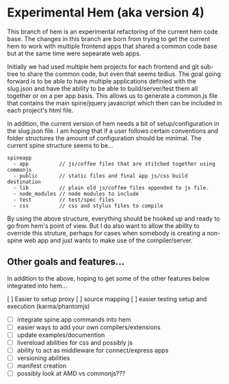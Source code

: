 Experimental Hem (aka version 4)
================

This branch of hem is an experimental refactoring of the current hem code base. The changes in this branch are born from trying to get the current hem
to work with multiple frontend apps that shared a common code base but at the same time were sepearate web apps. 

Initially we had used multiple
hem projects for each frontend and git sub-tree to share the common code, but even that seems tedius. The goal going forward is to be able to
have multiple applications definied with the slug.json and have the ability to be able to build/server/test them all together or on a per app basis. 
This allows us to generate a common.js file that contains the main spine/jquery javascript which then can be included in each project's html file.

In addition, the current version of hem needs a bit of setup/configuration in the slug.json file. I am hoping that if a user follows certain 
conventions and folder structures the amount of configuration should be minimal. The current spine structure seems to be...

```
spineapp
  - app          // js/coffee files that are stitched together using commonjs
  - public       // static files and final app js/css build destination
  - lib          // plain old js/coffee files appended to js file.
  - node_modules // node modules to include
  - test         // test/spec files 
  - css          // css and stylus files to compile
```

By using the above structure, everything should be hooked up and ready to go from hem's point of view. But I do also want to allow the ability to 
override this struture, perhaps for cases when somebody is creating a non-spine web app and just wants to make use of the compiler/server.

Other goals and features...
----

In addition to the above, hoping to get some of the other features below integrated into hem...

[ ] Easier to setup proxy
[ ] source mapping
[ ] easier testing setup and execution (karma/phantomjs)
- [ ] integrate spine.app commands into hem
- [ ] easier ways to add your own compilers/extensions
- [ ] update examples/documention
- [ ] livereload abilities for css and possibly js
- [ ] ability to act as middleware for connect/express apps
- [ ] versioning abilities
- [ ] manifest creation
- [ ] possibly look at AMD vs commonjs???
